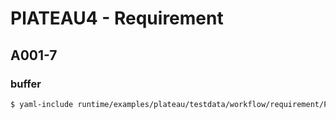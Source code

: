 # PlATEAU4 - Requirement

## A001-7
### buffer
``` sh
$ yaml-include runtime/examples/plateau/testdata/workflow/requirement/PLATEAU4/A001-7/buffer.yml  | cargo run --package reearth-flow-cli -- run --workflow - --var="outputPath=${output_path}"s
```
